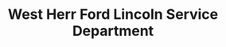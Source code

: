 ---
title: "West Herr Ford Lincoln Service Department"
url: /buffalo/west-herr-ford-lincoln-service-department/
shop: Autowerkstatt
---